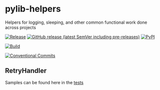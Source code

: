 # pylib-helpers

Helpers for logging, sleeping, and other common functional work done across projects

[![Release](https://github.com/samarthj/pylib-helpers/actions/workflows/release.yml/badge.svg)](https://github.com/samarthj/pylib-helpers/actions/workflows/release.yml)
[![GitHub release (latest SemVer including pre-releases)](https://img.shields.io/github/v/release/samarthj/pylib-helpers?sort=semver)](https://github.com/samarthj/pylib-helpers/releases)
[![PyPI](https://img.shields.io/pypi/v/pylib-helpers)](https://pypi.org/project/pylib-helpers/)

[![Build](https://github.com/samarthj/pylib-helpers/actions/workflows/build_matrix.yml/badge.svg)](https://github.com/samarthj/pylib-helpers/actions/workflows/build_matrix.yml)

[![Conventional Commits](https://img.shields.io/badge/Conventional%20Commits-1.0.0-yellow.svg)](https://conventionalcommits.org)

## RetryHandler

Samples can be found here in the [tests](https://github.com/samarthj/pylib-helpers/blob/main/tests/test_retry_handler.py)
